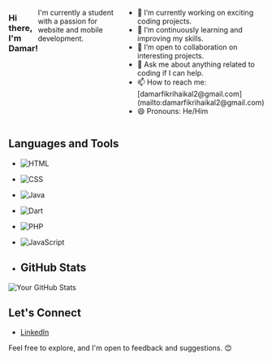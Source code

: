 <div style="display: flex;>
   <img src="https://github.com/Shade2012/Shade2012/assets/123221071/334348de-9b64-424b-a6b7-2f1b1f25a3a8" width="250px" alt="Coding Image" style="margin-right: 20px;">
    <h3>Hi there, I'm Damar!</h3>
    <p>I'm currently a student with a passion for website and mobile development.</p>
    <ul>
      <li>🔭 I’m currently working on exciting coding projects.</li>
      <li>🌱 I’m continuously learning and improving my skills.</li>
      <li>👯 I’m open to collaboration on interesting projects.</li>
      <li>💬 Ask me about anything related to coding if I can help.</li>
      <li>📫 How to reach me: [damarfikrihaikal2@gmail.com](mailto:damarfikrihaikal2@gmail.com)</li>
      <li>😄 Pronouns: He/Him</li>
    </ul>
</div>

## Languages and Tools

- ![HTML](https://img.shields.io/badge/HTML5-E34F26?style=flat&logo=html5&logoColor=white)
- ![CSS](https://img.shields.io/badge/CSS3-1572B6?style=flat&logo=css3&logoColor=white)
- ![Java](https://img.shields.io/badge/Java-007396?style=flat&logo=java&logoColor=white)
- ![Dart](https://img.shields.io/badge/Dart-0175C2?style=flat&logo=dart&logoColor=white)
- ![PHP](https://img.shields.io/badge/PHP-777BB4?style=flat&logo=php&logoColor=white)
- ![JavaScript](https://img.shields.io/badge/JavaScript-F7DF1E?style=flat&logo=javascript&logoColor=black)


- ## GitHub Stats

![Your GitHub Stats](https://github-readme-stats.vercel.app/api?username=Shade2012&show_icons=true&theme=radical)

## Let's Connect

- [LinkedIn](https://www.linkedin.com/in/damar-fikri-haikal-539b65294/)


Feel free to explore, and I'm open to feedback and suggestions. 😊

